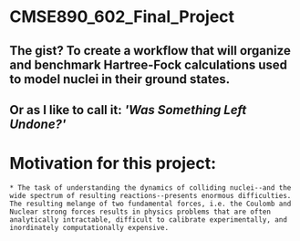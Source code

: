# **CMSE890_602_Final_Project**

## The gist?  To create a workflow that will organize and benchmark Hartree-Fock calculations used to model nuclei in their ground states.

## Or as I like to call it: _'Was Something Left Undone?'_


# Motivation for this project:
    * The task of understanding the dynamics of colliding nuclei--and the wide spectrum of resulting reactions--presents enormous difficulties. The resulting melange of two fundamental forces, i.e. the Coulomb and Nuclear strong forces results in physics problems that are often analytically intractable, difficult to calibrate experimentally, and inordinately computationally expensive.  
